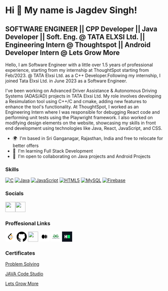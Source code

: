 Hi 👋 My name is Jagdev Singh!
==============================

SOFTWARE ENGINEER || CPP Developer || Java Developer || Soft. Eng. @ TATA ELXSI Ltd. || Engineering Intern @ Thoughtspot || Android Developer Intern @ Lets Grow More
-------------------------------------------------------------------------------------------------------------------------------------------------

Hello, I am Software Engineer with a little over 1.5 years of professional experience, starting from my internship at ThoughtSpot starting from  Feb/2023. @ TATA Elxsi Ltd. as a  C++ Developer.Following my internship, I joined Tata Elxsi Ltd. in June 2023 as a Software Engineer.


 I've been working on Advanced Driver Assistance & Autonomous Driving Systems (ADAS/AD) projects in TATA Elxsi Ltd. My role involves developing a Resimulation tool using C++/C and cmake, adding new features to enhance the tool's functionality.
 At ThoughtSpot, I worked as an Engineering Intern where I was responsible for debugging React code and performing unit tests using the Playwright framework. I also worked on modifying design elements on the website, showcasing my skills in front end development using technologies like Java, React, JavaScript, and CSS.

* 🌍  I'm based in Sri Ganganagar, Rajasthan, India and free to relocate for better offers
* 🧠  I'm learning Full Stack Development
* 🤝  I'm open to collaborating on Java projects and Android Projects

### Skills

<p align="left">
<a href="https://docs.microsoft.com/en-us/cpp/?view=msvc-170" target="_blank" rel="noreferrer"><img src="https://raw.githubusercontent.com/danielcranney/readme-generator/main/public/icons/skills/c-colored.svg" width="36" height="36" alt="C" /></a>
<a href="https://www.oracle.com/java/" target="_blank" rel="noreferrer"><img src="https://raw.githubusercontent.com/danielcranney/readme-generator/main/public/icons/skills/java-colored.svg" width="36" height="36" alt="Java" /></a>
<a href="https://developer.mozilla.org/en-US/docs/Web/JavaScript" target="_blank" rel="noreferrer"><img src="https://raw.githubusercontent.com/danielcranney/readme-generator/main/public/icons/skills/javascript-colored.svg" width="36" height="36" alt="JavaScript" /></a>
<a href="https://developer.mozilla.org/en-US/docs/Glossary/HTML5" target="_blank" rel="noreferrer"><img src="https://raw.githubusercontent.com/danielcranney/readme-generator/main/public/icons/skills/html5-colored.svg" width="36" height="36" alt="HTML5" /></a>
<a href="https://www.mysql.com/" target="_blank" rel="noreferrer"><img src="https://raw.githubusercontent.com/danielcranney/readme-generator/main/public/icons/skills/mysql-colored.svg" width="36" height="36" alt="MySQL" /></a>
<a href="https://firebase.google.com/" target="_blank" rel="noreferrer"><img src="https://raw.githubusercontent.com/danielcranney/readme-generator/main/public/icons/skills/firebase-colored.svg" width="36" height="36" alt="Firebase" /></a>
</p>


### Socials

<p align="left"> <a href="https://www.facebook.com/jagdevpanwar799" target="_blank" rel="noreferrer"><img src="https://raw.githubusercontent.com/danielcranney/readme-generator/main/public/icons/socials/facebook.svg" width="32" height="32" /></a><a href="http://www.instagram.com/itz_.panwar" target="_blank" rel="noreferrer"><img src="https://raw.githubusercontent.com/danielcranney/readme-generator/main/public/icons/socials/instagram.svg" width="32" height="32" /></a> </p>

### Proffesional Links
<p>
  <a href="https://leetcode.com/itz_panwar/" target="_blank" rel="noreferrer"><img src="leet.png" width="32" height="32" /></a>
   <a href="https://www.github.com/jagdev799" target="_blank" rel="noreferrer"><img src="GitHub-Mark.png" width="32" height="32" /></a>
  <a href="https://www.linkedin.com/in/itzpanwar" target="_blank" rel="noreferrer"><img src="https://raw.githubusercontent.com/danielcranney/readme-generator/main/public/icons/socials/linkedin.svg" width="32" height="32" /></a> 
 <a href="http://www.medium.com/@panwarjagdev" target="_blank" rel="noreferrer"><img src="medium.png" width="32" height="32"/></a>
  <a href="https://auth.geeksforgeeks.org/user/panwarjagdev" target="_blank" rel="noreferrer"><img src="gfg.png" width="32" height="32"/></a>
  <a href="https://www.hackerrank.com/panwarjagdev" target="_blank" rel="noreferrer"><img src="hr.png" width="32" height="32"/></a>
  
  </p>
  
  
### Certificates

 <p>
   <a href="https://www.hackerrank.com/certificates/7a62ec4eda4e" target="_blank" rel="noreferrer">Problem Solving</a> </p>
   <p>
   <a href="https://files.codingninjas.in/certi_image606278b0d520c8401efb4df336048e8b155b4.jpg" target="_blank" rel="noreferrer">JAVA Code Studio</a> </p><p>
   <a href="https://drive.google.com/file/d/1aNv9RwKlGQJTSC75Ckyv335MclrR02jM/view" target="_blank" rel="noreferrer">Lets Grow More</a> </p>
  
